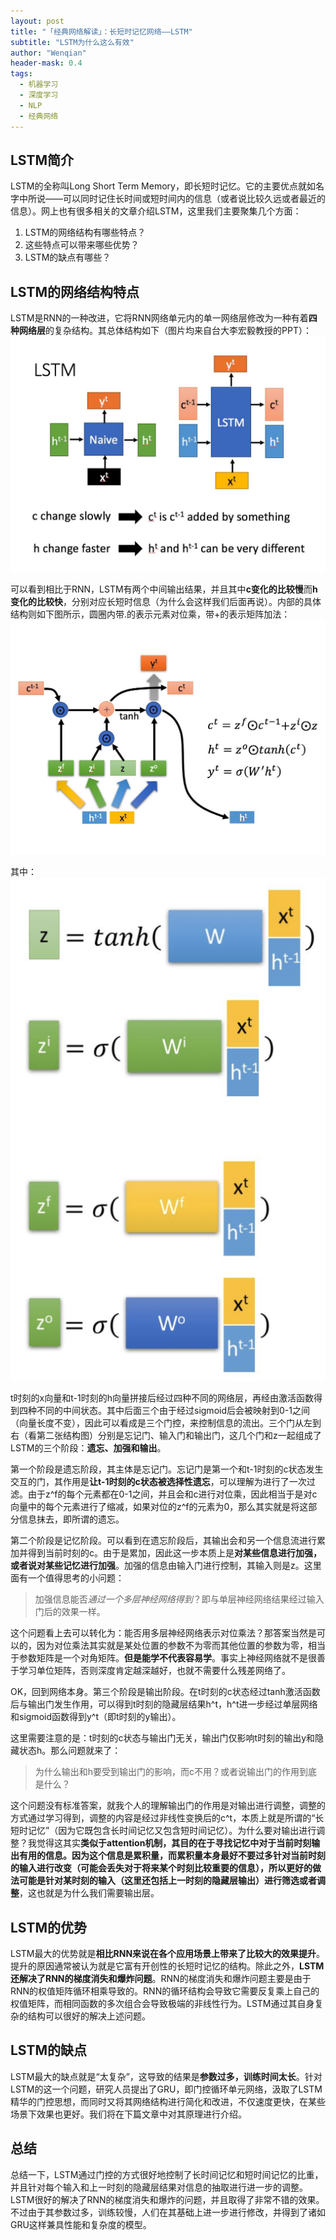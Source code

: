 ```yaml
---
layout: post
title: "「经典网络解读」：长短时记忆网络——LSTM"
subtitle: "LSTM为什么这么有效"
author: "Wenqian"
header-mask: 0.4
tags:
  - 机器学习
  - 深度学习
  - NLP
  - 经典网络
---
```


## LSTM简介
LSTM的全称叫Long Short Term Memory，即长短时记忆。它的主要优点就如名字中所说——可以同时记住长时间或短时间内的信息（或者说比较久远或者最近的信息）。网上也有很多相关的文章介绍LSTM，这里我们主要聚集几个方面：

1. LSTM的网络结构有哪些特点？
2. 这些特点可以带来哪些优势？
3. LSTM的缺点有哪些？


## LSTM的网络结构特点
LSTM是RNN的一种改进，它将RNN网络单元内的单一网络层修改为一种有着**四种网络层**的复杂结构。其总体结构如下（图片均来自台大李宏毅教授的PPT）：
![img](/img/in-post/nlp/lstm/lstm.jpg)

可以看到相比于RNN，LSTM有两个中间输出结果，并且其中**c变化的比较慢**而**h变化的比较快**，分别对应长短时信息（为什么会这样我们后面再说）。内部的具体结构则如下图所示，圆圈内带.的表示元素对位乘，带+的表示矩阵加法：
![img](/img/in-post/nlp/lstm/lstm1.jpg)

其中：
![img](/img/in-post/nlp/lstm/lstm2.png)

t时刻的x向量和t-1时刻的h向量拼接后经过四种不同的网络层，再经由激活函数得到四种不同的中间状态。其中后面三个由于经过sigmoid后会被映射到0-1之间（向量长度不变），因此可以看成是三个门控，来控制信息的流出。三个门从左到右（看第二张结构图）分别是忘记门、输入门和输出门，这几个门和z一起组成了LSTM的三个阶段：**遗忘、加强和输出**。

第一个阶段是遗忘阶段，其主体是忘记门。忘记门是第一个和t-1时刻的c状态发生交互的门，其作用是**让t-1时刻的c状态被选择性遗忘**，可以理解为进行了一次过滤。由于z^f的每个元素都在0-1之间，并且会和c进行对位乘，因此相当于是对c向量中的每个元素进行了缩减，如果对位的z^f的元素为0，那么其实就是将这部分信息抹去，即所谓的遗忘。

第二个阶段是记忆阶段。可以看到在遗忘阶段后，其输出会和另一个信息流进行累加并得到当前时刻的c。由于是累加，因此这一步本质上是**对某些信息进行加强，或者说对某些记忆进行加强**。加强的信息由输入门进行控制，其输入则是z。这里面有一个值得思考的小问题：

> 加强信息能否*通过一个多层神经网络得到*？即与单层神经网络结果经过输入门后的效果一样。

这个问题看上去可以转化为：能否用多层神经网络表示对位乘法？那答案当然是可以的，因为对位乘法其实就是某处位置的参数不为零而其他位置的参数为零，相当于参数矩阵是一个对角矩阵。**但是能学不代表容易学**。事实上神经网络就不是很善于学习单位矩阵，否则深度肯定越深越好，也就不需要什么残差网络了。

OK，回到网络本身。第三个阶段是输出阶段。在t时刻的c状态经过tanh激活函数后与输出门发生作用，可以得到t时刻的隐藏层结果h^t，h^t进一步经过单层网络和sigmoid函数得到y^t（即t时刻的y输出）。

这里需要注意的是：t时刻的c状态与输出门无关，输出门仅影响t时刻的输出y和隐藏状态h。那么问题就来了：

> 为什么输出和h要受到输出门的影响，而c不用？或者说输出门的作用到底是什么？

这个问题没有标准答案，就我个人的理解输出门的作用是对输出进行调整，调整的方式通过学习得到，调整的内容是经过非线性变换后的c^t，本质上就是所谓的“长短时记忆”（因为它既包含长时间记忆又包含短时间记忆）。为什么要对输出进行调整？我觉得这其实**类似于attention机制，其目的在于寻找记忆中对于当前时刻输出有用的信息。因为这个信息是累积量，而累积量本身最好不要过多针对当前时刻的输入进行改变（可能会丢失对于将来某个时刻比较重要的信息），所以更好的做法可能是针对某时刻的输入（这里还包括上一时刻的隐藏层输出）进行筛选或者调整**，这也就是为什么我们需要输出层。

## LSTM的优势
LSTM最大的优势就是**相比RNN来说在各个应用场景上带来了比较大的效果提升**。提升的原因通常被认为就是它富有开创性的长短时记忆的结构。除此之外，**LSTM还解决了RNN的梯度消失和爆炸问题**。RNN的梯度消失和爆炸问题主要是由于RNN的权值矩阵循环相乘导致的。RNN的循环结构会导致它需要反复乘上自己的权值矩阵，而相同函数的多次组合会导致极端的非线性行为。LSTM通过其自身复杂的结构可以很好的解决上述问题。

## LSTM的缺点
LSTM最大的缺点就是“太复杂”，这导致的结果是**参数过多，训练时间太长**。针对LSTM的这一个问题，研究人员提出了GRU，即门控循环单元网络，汲取了LSTM精华的门控思想，而同时又将其网络结构进行简化和改进，不仅速度更快，在某些场景下效果也更好。我们将在下篇文章中对其原理进行介绍。

## 总结
总结一下，LSTM通过门控的方式很好地控制了长时间记忆和短时间记忆的比重，并且针对每个输入和上一时刻的隐藏层结果对信息的抽取进行进一步的调整。LSTM很好的解决了RNN的梯度消失和爆炸的问题，并且取得了非常不错的效果。不过由于其参数过多，训练较慢，人们在其基础上进一步进行修改，并得到了诸如GRU这样兼具性能和复杂度的模型。
